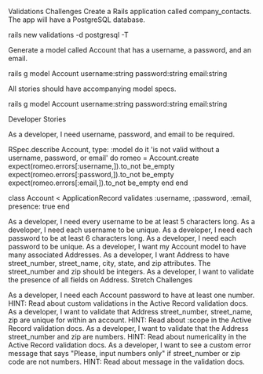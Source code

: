 Validations Challenges
Create a Rails application called company_contacts. The app will have a PostgreSQL database.

rails new validations -d postgresql -T

Generate a model called Account that has a username, a password, and an email.

rails g model Account username:string password:string email:string

All stories should have accompanying model specs.

rails g model Account username:string password:string email:string

Developer Stories

As a developer, I need username, password, and email to be required.

RSpec.describe Account, type: :model do
  it 'is not valid without a username, password, or email' do 
    romeo = Account.create
    expect(romeo.errors[:username,]).to_not be_empty
    expect(romeo.errors[:password,]).to_not be_empty
    expect(romeo.errors[:email,]).to_not be_empty
  end
end

class Account < ApplicationRecord
  validates :username, :password, :email, presence: true
end




As a developer, I need every username to be at least 5 characters long.
As a developer, I need each username to be unique.
As a developer, I need each password to be at least 6 characters long.
As a developer, I need each password to be unique.
As a developer, I want my Account model to have many associated Addresses.
As a developer, I want Address to have street_number, street_name, city, state, and zip attributes. The street_number and zip should be integers.
As a developer, I want to validate the presence of all fields on Address.
Stretch Challenges

As a developer, I need each Account password to have at least one number.
HINT: Read about custom validations in the Active Record validation docs.
As a developer, I want to validate that Address street_number, street_name, zip are unique for within an account.
HINT: Read about :scope in the Active Record validation docs.
As a developer, I want to validate that the Address street_number and zip are numbers.
HINT: Read about numericality in the Active Record validation docs.
As a developer, I want to see a custom error message that says "Please, input numbers only" if street_number or zip code are not numbers.
HINT: Read about message in the validation docs.